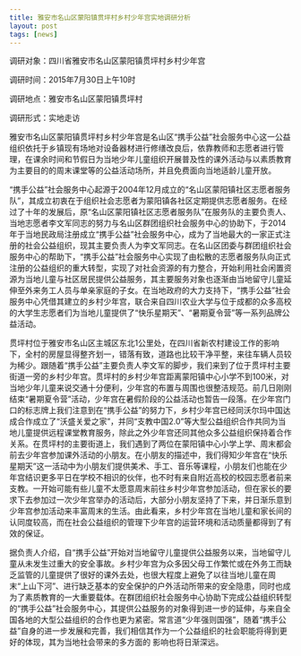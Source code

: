 ```yaml
---
title: 雅安市名山区蒙阳镇贯坪村乡村少年宫实地调研分析
layout: post
tags: [news] 
---
```

<p>调研对象：四川省雅安市名山区蒙阳镇贯坪村乡村少年宫</p>
<p>调研时间：2015年7月30日上午10时</p>
<p>调研地点：雅安市名山区蒙阳镇贯坪村</p>
<p>调研形式：实地走访</p>

<p>雅安市名山区蒙阳镇贯坪村乡村少年宫是名山区“携手公益”社会服务中心这一公益组织依托于乡镇现有场地对设备器材进行修缮改良后，依靠教师和志愿者进行管理，在课余时间和节假日为当地少年儿童组织开展普及性的课外活动与以素质教育为主要目的的周末课堂等的公益活动场所，并且免费面向当地适龄儿童开放。</p>

<p>“携手公益”社会服务中心起源于2004年12月成立的“名山区蒙阳镇社区志愿者服务队”，其成立初衷在于组织社会志愿者为蒙阳镇各社区定期提供志愿者服务。在经过了十年的发展后，原“名山区蒙阳镇社区志愿者服务队”在服务队的主要负责人、当地志愿者李文军同志的努力与名山区群团组织社会服务中心的协助下，于2014年于当地民政局注册成立“携手公益”社会服务中心，成为了当地最大的一家正式注册的社会公益组织，现其主要负责人为李文军同志。在名山区团委与群团组织社会服务中心的帮助下，“携手公益”社会服务中心实现了由松散的志愿者服务队向正式注册的公益组织的重大转型，实现了对社会资源的有力整合，开始利用社会闲置资源为当地儿童与社区居民提供公益服务，其主要服务对象也逐渐由当地留守儿童延伸至外来务工人员与单亲家庭的子女。在当地政府的大力支持下，“携手公益”社会服务中心凭借其建立的乡村少年宫，联合来自四川农业大学与位于成都的众多高校的大学生志愿者们为当地儿童提供了“快乐星期天”、“暑期夏令营”等一系列品牌公益活动。</p>

<p>贯坪村位于雅安市名山区主城区东北1公里处，在四川省新农村建设工作的影响下，全村的房屋显得整齐划一，错落有致，道路也比较干净平整，来往车辆人员较为稀少。跟随着“携手公益”主要负责人李文军的脚步，我们来到了位于贯坪村主要街道一旁的乡村少年宫。贯坪村的乡村少年宫距离蒙阳镇中心小学不到100米，对当地少年儿童来说交通十分便利，少年宫的布置与周围也很整洁规范。前几日刚刚结束“暑期夏令营”活动，少年宫在暑假阶段的公益活动也暂告一段落。在少年宫门口的标志牌上我们注意到在“携手公益”的努力下，乡村少年宫已经同沃尔玛中国达成合作成立了“沃盛关爱之家”，并同“支教中国2.0”等大型公益组织合作共同为当地儿童提供远程课堂教育服务，除此之外少年宫还同其他众多公益组织保持着合作关系。在贯坪村的主要街道上，我们遇到了两位在蒙阳镇中心小学上学、周末都会前去少年宫参加课外活动的小朋友。在小朋友的描述中，我们得知少年宫在“快乐星期天”这一活动中为小朋友们提供美术、手工、音乐等课程，小朋友们也能在少年宫结识更多平日在学校不相识的伙伴，也不时有来自附近高校的校园志愿者前来支教。一开始可能有些儿童不太愿意周末前往乡村少年宫参加活动，但在家长的要求下去参加过一次少年宫举办的活动后，大部分小朋友坚持了下来，并日渐乐意到少年宫参加活动来丰富周末的生活。由此看来，乡村少年宫在当地儿童和家长间的认同度较高，而在社会公益组织的管理下少年宫的运营环境和活动质量都得到了有效的保证。</p>

<p>据负责人介绍，自“携手公益”开始对当地留守儿童提供公益服务以来，当地留守儿童从未发生过重大的安全事故。乡村少年宫为众多因父母工作繁忙或在外务工而缺乏监管的儿童提供了很好的课外去处，也很大程度上避免了以往当地儿童在周末“上山下河”、进行缺乏基本的安全保护的户外活动所带来的安全隐患，同时也成为了素质教育的一大重要载体。在群团组织社会服务中心协助下完成公益组织转型的“携手公益”社会服务中心，其提供公益服务的对象得到进一步的延伸，与来自全国各地的大型公益组织的合作也更为紧密。常言道“少年强则国强”，随着“携手公益”自身的进一步发展和完善，我们相信其作为一个公益组织的社会职能将得到更好的体现，其为当地社会带来的多方面的 影响也将日渐深远。</p>
